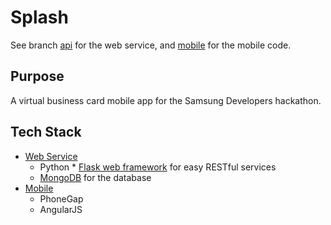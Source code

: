 Splash
=================

See branch [api](https://github.com/jasonpang/splash/tree/api) for the web service, and [mobile](https://github.com/jasonpang/splash/tree/mobile) for the mobile code.

Purpose
-------

A virtual business card mobile app for the Samsung Developers hackathon.


Tech Stack
----------

* [Web Service](https://github.com/jasonpang/splash/tree/api)
  * Python
        * [Flask web framework](http://flask.pocoo.org/) for easy RESTful services
  * [MongoDB](http://www.mongodb.org/) for the database
* [Mobile](https://github.com/jasonpang/splash/tree/mobile)
  * PhoneGap
  * AngularJS
